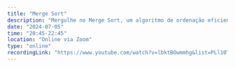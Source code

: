 ```yaml
---
title: "Merge Sort"
description: "Mergulhe no Merge Sort, um algoritmo de ordenação eficiente e elegante. Entenda seus fundamentos, funcionamento e como ele utiliza a divisão e conquista para resolver problemas complexos de forma estruturada!"
date: "2024-07-05"
time: "20:45-22:45"
location: "Online via Zoom"
type: "online"
recordingLink: "https://www.youtube.com/watch?v=lbktBOwmmhg&list=PLl10TyPY67Jgbh4QdRlRKr-7PjB9i5hWg"
---
```

